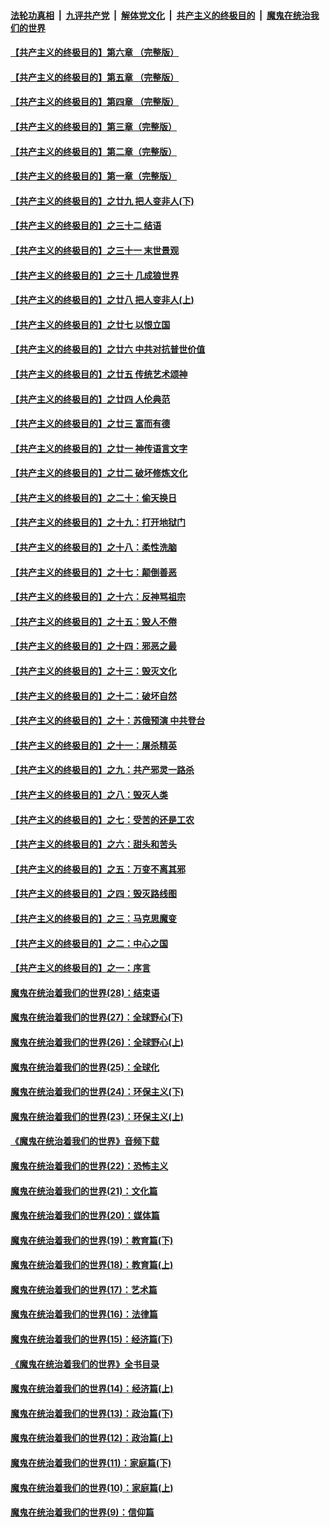 ####  [法轮功真相](../../../../basic/blob/master/README.md?t=03160326) &nbsp;|&nbsp; [九评共产党](../../../../9ping.md/blob/master/README.md?t=03160326) &nbsp;|&nbsp; [解体党文化](../../../../jtdwh.md/blob/master/README.md?t=03160326)  &nbsp;|&nbsp; [共产主义的终极目的](../../../../gczydzjmd.md/blob/master/README.md?t=03160326) &nbsp;|&nbsp; [魔鬼在统治我们的世界](../../../../mgztzwmdsj.md/blob/master/README.md?t=03160326) 

#### [【共产主义的终极目的】第六章 （完整版）](../pages/nsc422/n11428913.md?t=03160326) 

#### [【共产主义的终极目的】第五章 （完整版）](../pages/nsc422/n11428912.md?t=03160326) 

#### [【共产主义的终极目的】第四章 （完整版）](../pages/nsc422/n11428907.md?t=03160326) 

#### [【共产主义的终极目的】第三章（完整版）](../pages/nsc422/n11428848.md?t=03160326) 

#### [【共产主义的终极目的】第二章（完整版）](../pages/nsc422/n11428831.md?t=03160326) 

#### [【共产主义的终极目的】第一章（完整版）](../pages/nsc422/n11417651.md?t=03160326) 

#### [【共产主义的终极目的】之廿九 把人变非人(下)](../pages/nsc422/n11344140.md?t=03160326) 

#### [【共产主义的终极目的】之三十二 结语](../pages/nsc422/n11360535.md?t=03160326) 

#### [【共产主义的终极目的】之三十一 末世景观](../pages/nsc422/n11351129.md?t=03160326) 

#### [【共产主义的终极目的】之三十 几成狼世界](../pages/nsc422/n11348280.md?t=03160326) 

#### [【共产主义的终极目的】之廿八 把人变非人(上)](../pages/nsc422/n11340492.md?t=03160326) 

#### [【共产主义的终极目的】之廿七 以恨立国](../pages/nsc422/n11336944.md?t=03160326) 

#### [【共产主义的终极目的】之廿六 中共对抗普世价值](../pages/nsc422/n11324785.md?t=03160326) 

#### [【共产主义的终极目的】之廿五 传统艺术颂神](../pages/nsc422/n11296396.md?t=03160326) 

#### [【共产主义的终极目的】之廿四 人伦典范](../pages/nsc422/n11296397.md?t=03160326) 

#### [【共产主义的终极目的】之廿三 富而有德](../pages/nsc422/n11283598.md?t=03160326) 

#### [【共产主义的终极目的】之廿一 神传语言文字](../pages/nsc422/n11263265.md?t=03160326) 

#### [【共产主义的终极目的】之廿二 破坏修炼文化](../pages/nsc422/n11245728.md?t=03160326) 

#### [【共产主义的终极目的】之二十：偷天换日](../pages/nsc422/n11238846.md?t=03160326) 

#### [【共产主义的终极目的】之十九：打开地狱门](../pages/nsc422/n11206376.md?t=03160326) 

#### [【共产主义的终极目的】之十八：柔性洗脑](../pages/nsc422/n11199994.md?t=03160326) 

#### [【共产主义的终极目的】之十七：颠倒善恶](../pages/nsc422/n11179782.md?t=03160326) 

#### [【共产主义的终极目的】之十六：反神骂祖宗](../pages/nsc422/n11166798.md?t=03160326) 

#### [【共产主义的终极目的】之十五：毁人不倦](../pages/nsc422/n11166792.md?t=03160326) 

#### [【共产主义的终极目的】之十四：邪恶之最](../pages/nsc422/n11150249.md?t=03160326) 

#### [【共产主义的终极目的】之十三：毁灭文化](../pages/nsc422/n11135227.md?t=03160326) 

#### [【共产主义的终极目的】之十二：破坏自然](../pages/nsc422/n11135214.md?t=03160326) 

#### [【共产主义的终极目的】之十：苏俄预演 中共登台](../pages/nsc422/n11118424.md?t=03160326) 

#### [【共产主义的终极目的】之十一：屠杀精英](../pages/nsc422/n11118442.md?t=03160326) 

#### [【共产主义的终极目的】之九：共产邪灵一路杀](../pages/nsc422/n11114139.md?t=03160326) 

#### [【共产主义的终极目的】之八：毁灭人类](../pages/nsc422/n11108503.md?t=03160326) 

#### [【共产主义的终极目的】之七：受苦的还是工农](../pages/nsc422/n11101809.md?t=03160326) 

#### [【共产主义的终极目的】之六：甜头和苦头](../pages/nsc422/n11096971.md?t=03160326) 

#### [【共产主义的终极目的】之五：万变不离其邪](../pages/nsc422/n11091285.md?t=03160326) 

#### [【共产主义的终极目的】之四：毁灭路线图](../pages/nsc422/n11086284.md?t=03160326) 

#### [【共产主义的终极目的】之三：马克思魔变](../pages/nsc422/n11061941.md?t=03160326) 

#### [【共产主义的终极目的】之二：中心之国](../pages/nsc422/n11047728.md?t=03160326) 

#### [【共产主义的终极目的】之一：序言](../pages/nsc422/n11086077.md?t=03160326) 

#### [魔鬼在统治着我们的世界(28)：结束语](../pages/nsc422/n10936246.md?t=03160326) 

#### [魔鬼在统治着我们的世界(27)：全球野心(下)](../pages/nsc422/n10928319.md?t=03160326) 

#### [魔鬼在统治着我们的世界(26)：全球野心(上)](../pages/nsc422/n10900318.md?t=03160326) 

#### [魔鬼在统治着我们的世界(25)：全球化](../pages/nsc422/n10788205.md?t=03160326) 

#### [魔鬼在统治着我们的世界(24)：环保主义(下)](../pages/nsc422/n10695307.md?t=03160326) 

#### [魔鬼在统治着我们的世界(23)：环保主义(上)](../pages/nsc422/n10688613.md?t=03160326) 

#### [《魔鬼在统治着我们的世界》音频下载](../pages/nsc422/n10635553.md?t=03160326) 

#### [魔鬼在统治着我们的世界(22)：恐怖主义](../pages/nsc422/n10614727.md?t=03160326) 

#### [魔鬼在统治着我们的世界(21)：文化篇](../pages/nsc422/n10597706.md?t=03160326) 

#### [魔鬼在统治着我们的世界(20)：媒体篇](../pages/nsc422/n10586579.md?t=03160326) 

#### [魔鬼在统治着我们的世界(19)：教育篇(下)](../pages/nsc422/n10564808.md?t=03160326) 

#### [魔鬼在统治着我们的世界(18)：教育篇(上)](../pages/nsc422/n10526970.md?t=03160326) 

#### [魔鬼在统治着我们的世界(17)：艺术篇](../pages/nsc422/n10499093.md?t=03160326) 

#### [魔鬼在统治着我们的世界(16)：法律篇](../pages/nsc422/n10485969.md?t=03160326) 

#### [魔鬼在统治着我们的世界(15)：经济篇(下)](../pages/nsc422/n10469975.md?t=03160326) 

#### [《魔鬼在统治着我们的世界》全书目录](../pages/nsc422/n10464261.md?t=03160326) 

#### [魔鬼在统治着我们的世界(14)：经济篇(上)](../pages/nsc422/n10457370.md?t=03160326) 

#### [魔鬼在统治着我们的世界(13)：政治篇(下)](../pages/nsc422/n10448270.md?t=03160326) 

#### [魔鬼在统治着我们的世界(12)：政治篇(上)](../pages/nsc422/n10444576.md?t=03160326) 

#### [魔鬼在统治着我们的世界(11)：家庭篇(下)](../pages/nsc422/n10440961.md?t=03160326) 

#### [魔鬼在统治着我们的世界(10)：家庭篇(上)](../pages/nsc422/n10435448.md?t=03160326) 

#### [魔鬼在统治着我们的世界(9)：信仰篇](../pages/nsc422/n10432159.md?t=03160326) 

